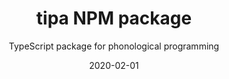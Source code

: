 ---
title: tipa NPM package
subtitle: TypeScript package for phonological programming
date: 2020-02-01
image: tipa.png
role: Creator
stack: TypeScript
github: dustinnewman98/tipa
live: https://npmjs.com/package/tipa
---